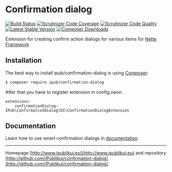 # Confirmation dialog

[![Build Status](https://img.shields.io/travis/iPublikuj/confirmation-dialog.svg?style=flat-square)](https://travis-ci.org/iPublikuj/confirmation-dialog)
[![Scrutinizer Code Coverage](https://img.shields.io/scrutinizer/coverage/g/iPublikuj/confirmation-dialog.svg?style=flat-square)](https://scrutinizer-ci.com/g/iPublikuj/confirmation-dialog/?branch=master)
[![Scrutinizer Code Quality](https://img.shields.io/scrutinizer/g/iPublikuj/confirmation-dialog.svg?style=flat-square)](https://scrutinizer-ci.com/g/iPublikuj/confirmation-dialog/?branch=master)
[![Latest Stable Version](https://img.shields.io/packagist/v/ipub/confirmation-dialog.svg?style=flat-square)](https://packagist.org/packages/ipub/confirmation-dialog)
[![Composer Downloads](https://img.shields.io/packagist/dt/ipub/confirmation-dialog.svg?style=flat-square)](https://packagist.org/packages/ipub/confirmation-dialog)

Extension for creating confirm action dialogs for various items for [Nette Framework](http://nette.org/)

## Installation

The best way to install ipub/confirmation-dialog is using  [Composer](http://getcomposer.org/):

```sh
$ composer require ipub/confirmation-dialog
```

After that you have to register extension in config.neon.

```neon
extensions:
	confirmationDialog: IPub\ConfirmationDialog\DI\ConfirmationDialogExtension
```

## Documentation

Learn how to use smart confirmation dialogs in [documentation](https://github.com/iPublikuj/confirmation-dialog/blob/master/docs/en/index.md).

***
Homepage [http://www.ipublikuj.eu](http://www.ipublikuj.eu) and repository [http://github.com/iPublikuj/confirmation-dialog](http://github.com/iPublikuj/confirmation-dialog).
